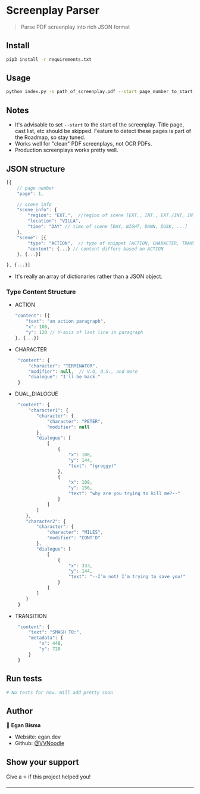 # Screenplay Parser

> Parse PDF screenplay into rich JSON format

## Install

```sh
pip3 install -r requirements.txt
```

## Usage

```sh
python index.py -s path_of_screenplay.pdf --start page_number_to_start_analyzing
```

## Notes

- It's advisable to set `--start` to the start of the screenplay. Title page, cast list, etc should be skipped. Feature to detect these pages is part of the Roadmap, so stay tuned.
- Works well for "clean" PDF screenplays, not OCR PDFs.
- Production screenplays works pretty well.

## JSON structure

```js
[{
    // page number
    "page": 1,

    // scene info
    "scene_info": {
        "region": "EXT.",  //region of scene [EXT., INT., EXT./INT, INT./EXT]
        "location": "VILLA",
        "time": "DAY" // time of scene [DAY, NIGHT, DAWN, DUSK, ...]
    },
    "scene": [{
        "type": "ACTION",  // type of snippet [ACTION, CHARACTER, TRANSITION, DUAL_DIALOGUE]
        "content": {...} // content differs based on ACTION
    }, {...}]

}, {...}]
```

- It's really an array of dictionaries rather than a JSON object.

### Type Content Structure

- ACTION
  ```js
  "content": [{
      "text": "an action paragraph",
      "x": 108,
      "y": 120 // Y-axis of last line in paragraph
  }, {...}]
  ```
- CHARACTER
  ```js
   "content": {
       "character": "TERMINATOR",
       "modifier": null,  // V.O, O.S., and more
       "dialogue": "I'll be back."
   }
  ```
- DUAL_DIALOGUE
  ```js
   "content": {
       "character1": {
          "character": {
              "character": "PETER",
              "modifier": null
          },
          "dialogue": [
              [
                  {
                      "x": 108,
                      "y": 144,
                      "text": "(groggy)"
                  },
                  {
                      "x": 108,
                      "y": 156,
                      "text": "why are you trying to kill me?--"
                  }
              ]
          ]
      },
      "character2": {
          "character": {
              "character": "MILES",
              "modifier": "CONT'D"
          },
          "dialogue": [
              [
                  {
                      "x": 333,
                      "y": 144,
                      "text": "--I’m not! I’m trying to save you!"
                  }
              ]
          ]
      }
   }
  ```
- TRANSITION
  ```js
   "content": {
       "text": "SMASH TO:",
       "metadata": {
           "x": 448,
           "y": 720
       }
   }
  ```

## Run tests

```sh
# No tests for now. Will add pretty soon
```

## Author

👤 **Egan Bisma**

- Website: egan.dev
- Github: [@VVNoodle](https://github.com/VVNoodle)

## Show your support

Give a ⭐️ if this project helped you!

---
